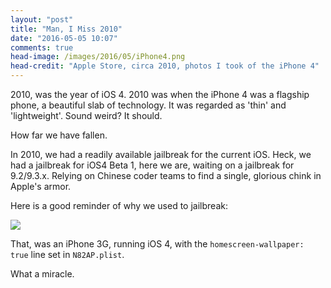 ```yaml
---
layout: "post"
title: "Man, I Miss 2010"
date: "2016-05-05 10:07"
comments: true
head-image: /images/2016/05/iPhone4.png
head-credit: "Apple Store, circa 2010, photos I took of the iPhone 4"
---
```

2010, was the year of iOS 4. 2010 was when the iPhone 4 was a flagship phone, a beautiful slab of technology. It was regarded as 'thin' and 'lightweight'. Sound weird? It should.

How far we have fallen.


In 2010, we had a readily available jailbreak for the current iOS. Heck, we had a jailbreak for iOS4 Beta 1, here we are, waiting on a jailbreak for 9.2/9.3.x. Relying on Chinese coder teams to find a single, glorious chink in Apple's armor.

Here is a good reminder of why we used to jailbreak:

![](http://images.128keaton.com/2016/05/T183_PH.jpg)

That, was an iPhone 3G, running iOS 4, with the `homescreen-wallpaper: true` line set in `N82AP.plist`.

What a miracle.
